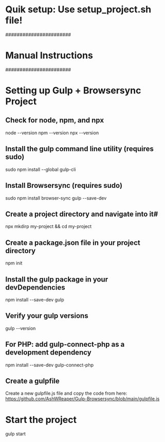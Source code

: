 # Quik setup: Use setup_project.sh file!

#######################
# Manual Instructions #
#######################

# Setting up Gulp + Browsersync Project

## Check for node, npm, and npx

node --version
npm --version
npx --version

## Install the gulp command line utility (requires sudo)

sudo npm install --global gulp-cli

## Install Browsersync (requires sudo)

sudo npm install browser-sync gulp --save-dev

## Create a project directory and navigate into it#

npx mkdirp my-project && cd my-project

## Create a package.json file in your project directory

npm init

## Install the gulp package in your devDependencies

npm install --save-dev gulp

## Verify your gulp versions

gulp --version

## For PHP: add gulp-connect-php as a development dependency

npm install --save-dev  gulp-connect-php

## Create a gulpfile

Create a new gulpfile.js file and copy the code from here: https://github.com/AshWReaper/Gulp-Browsersync/blob/main/gulpfile.js

# Start the project

gulp start
